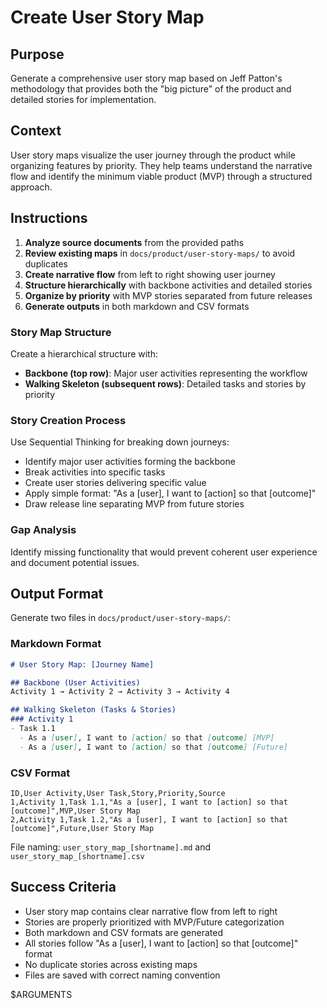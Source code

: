 # Create User Story Map

## Purpose

Generate a comprehensive user story map based on Jeff Patton's methodology that provides both the "big picture" of the product and detailed stories for implementation.

## Context

User story maps visualize the user journey through the product while organizing features by priority. They help teams understand the narrative flow and identify the minimum viable product (MVP) through a structured approach.

## Instructions

1. **Analyze source documents** from the provided paths
2. **Review existing maps** in `docs/product/user-story-maps/` to avoid duplicates
3. **Create narrative flow** from left to right showing user journey
4. **Structure hierarchically** with backbone activities and detailed stories
5. **Organize by priority** with MVP stories separated from future releases
6. **Generate outputs** in both markdown and CSV formats

### Story Map Structure

Create a hierarchical structure with:
- **Backbone (top row)**: Major user activities representing the workflow
- **Walking Skeleton (subsequent rows)**: Detailed tasks and stories by priority

### Story Creation Process

Use Sequential Thinking for breaking down journeys:
- Identify major user activities forming the backbone
- Break activities into specific tasks
- Create user stories delivering specific value
- Apply simple format: "As a [user], I want to [action] so that [outcome]"
- Draw release line separating MVP from future stories

### Gap Analysis

Identify missing functionality that would prevent coherent user experience and document potential issues.

## Output Format

Generate two files in `docs/product/user-story-maps/`:

### Markdown Format
```markdown
# User Story Map: [Journey Name]

## Backbone (User Activities)
Activity 1 → Activity 2 → Activity 3 → Activity 4

## Walking Skeleton (Tasks & Stories)
### Activity 1
- Task 1.1
  - As a [user], I want to [action] so that [outcome] [MVP]
  - As a [user], I want to [action] so that [outcome] [Future]
```

### CSV Format
```csv
ID,User Activity,User Task,Story,Priority,Source
1,Activity 1,Task 1.1,"As a [user], I want to [action] so that [outcome]",MVP,User Story Map
2,Activity 1,Task 1.2,"As a [user], I want to [action] so that [outcome]",Future,User Story Map
```

File naming: `user_story_map_[shortname].md` and `user_story_map_[shortname].csv`

## Success Criteria

- User story map contains clear narrative flow from left to right
- Stories are properly prioritized with MVP/Future categorization
- Both markdown and CSV formats are generated
- All stories follow "As a [user], I want to [action] so that [outcome]" format
- No duplicate stories across existing maps
- Files are saved with correct naming convention

$ARGUMENTS
